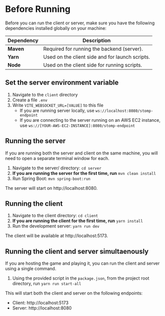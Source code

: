 # Before Running

Before you can run the client or server, make sure you have the following dependencies installed globally on your machine:

| Dependency | Description                                     |
|------------|-------------------------------------------------|
| **Maven**  | Required for running the backend (server).      |
| **Yarn**   | Used on the client side and for launch scripts. |
| **Node**   | Used on the client side for running scripts.    |

## Set the server environment variable
1. Navigate to the `client` directory
2. Create a file `.env`
3. Write `VITE_WEBSOCKET_URL=[VALUE]` to this file
   - If you are running server locally, use `ws://localhost:8080/stomp-endpoint`
   - If you are connecting to the server running on an AWS EC2 instance, use `ws://[YOUR-AWS-EC2-INSTANCE]:8080/stomp-endpoint`

## Running the server
If you are running both the server and client on the same machine, you will need to open a separate terminal window for each.
1. Navigate to the server/ directory: `cd server`
2. **If you are running the server for the first time, run** `mvn clean install`
3. Run Spring Boot: `mvn spring-boot:run`

The server will start on http://localhost:8080.

## Running the client
1. Navigate to the client directory: `cd client`
2. **If you are running the client for the first time, run** `yarn install`
3. Run the development server: `yarn run dev`

The client will be available at http://localhost:5173.

## Running the client and server simultaenously
If you are hosting the game and playing it, you can run the client and server using a single command.
1. Using the provided script in the `package.json`, from the project root directory, run `yarn run start-all`

This will start both the client and server on the following endpoints:
- Client: http://localhost:5173
- Server: http://localhost:8080
